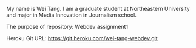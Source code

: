 My name is Wei Tang. I am a graduate student at Northeastern University and major in Media Innovation in Journalism school.

The purpose of repository:  Webdev assignment1

Heroku Git URL:
https://git.heroku.com/wei-tang-webdev.git
